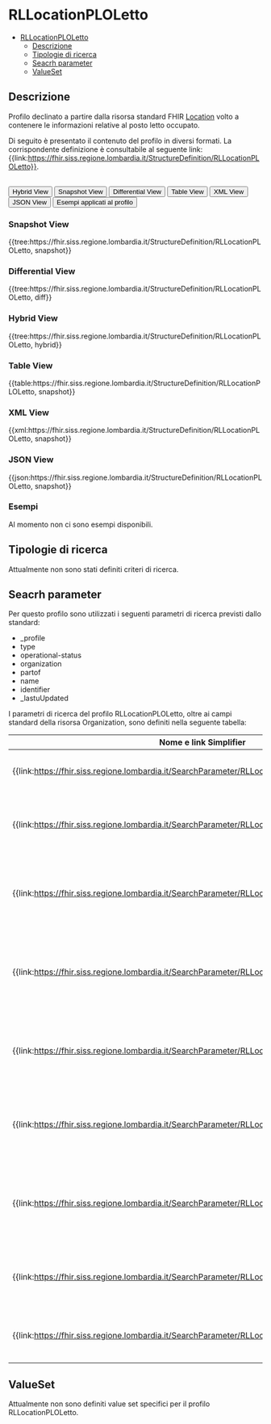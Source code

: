 # RLLocationPLOLetto

- [RLLocationPLOLetto](#rllocationploletto)
  - [Descrizione](#descrizione)
  - [Tipologie di ricerca](#tipologie-di-ricerca)
  - [Seacrh parameter](#seacrh-parameter)
  - [ValueSet](#valueset)


## Descrizione

Profilo declinato a partire dalla risorsa standard FHIR [Location](http://hl7.org/fhir/R4/location.html) volto a contenere le informazioni relative al posto letto occupato.

Di seguito è presentato il contenuto del profilo in diversi formati. La corrispondente definizione è consultabile al seguente link: {{link:https://fhir.siss.regione.lombardia.it/StructureDefinition/RLLocationPLOLetto}}.

<br>
<div class="tab">
  <button class="tablinks active" onclick="openTab(event, 'Hybrid View')">Hybrid View</button>
  <button class="tablinks" onclick="openTab(event, 'Snapshot View')">Snapshot View</button>
  <button class="tablinks" onclick="openTab(event, 'Differential View')">Differential View</button>
  <button class="tablinks" onclick="openTab(event, 'Table View')">Table View</button>
  <button class="tablinks" onclick="openTab(event, 'XML View')">XML View</button>
  <button class="tablinks" onclick="openTab(event, 'JSON View')">JSON View</button>
  <button class="tablinks" onclick="openTab(event, 'Esempi')">Esempi applicati al profilo</button>
</div>

<div id="Snapshot View" class="tabcontent">
  <h3>Snapshot View</h3>
{{tree:https://fhir.siss.regione.lombardia.it/StructureDefinition/RLLocationPLOLetto, snapshot}}
</div>

<div id="Differential View" class="tabcontent">
  <h3>Differential View</h3>
{{tree:https://fhir.siss.regione.lombardia.it/StructureDefinition/RLLocationPLOLetto, diff}}
</div>

<div id="Hybrid View" class="tabcontent"  style="display:block">
  <h3>Hybrid View</h3>
{{tree:https://fhir.siss.regione.lombardia.it/StructureDefinition/RLLocationPLOLetto, hybrid}}
</div>

<div id="Table View" class="tabcontent">
  <h3>Table View</h3>
{{table:https://fhir.siss.regione.lombardia.it/StructureDefinition/RLLocationPLOLetto, snapshot}}
</div>

<div id="XML View" class="tabcontent">
  <h3>XML View</h3>
{{xml:https://fhir.siss.regione.lombardia.it/StructureDefinition/RLLocationPLOLetto, snapshot}}
</div>

<div id="JSON View" class="tabcontent">
  <h3>JSON View</h3>
{{json:https://fhir.siss.regione.lombardia.it/StructureDefinition/RLLocationPLOLetto, snapshot}}
</div>

<div id="Esempi" class="tabcontent">
  <h3>Esempi</h3>
Al momento non ci sono esempi disponibili. 
<br>
</div>

<!-- ===================================================FINE SEZIONE=================================================== -->

## Tipologie di ricerca

Attualmente non sono stati definiti criteri di ricerca.


<!-- ===================================================FINE SEZIONE=================================================== -->

## Seacrh parameter

Per questo profilo sono utilizzati i seguenti parametri di ricerca previsti dallo standard:
- _profile
- type
- operational-status
- organization
- partof
- name
- identifier
- _lastuUpdated

I parametri di ricerca del profilo RLLocationPLOLetto, oltre ai campi standard della risorsa Organization, sono definiti nella seguente tabella:

| Nome e   link Simplifier | Descrizione | Espressione |
|---|---|---|
| {{link:https://fhir.siss.regione.lombardia.it/SearchParameter/RLLocationPhysicalType}} | Parametro di ricerca per la tipologia di Location. | physicalType.coding.code |
| {{link:https://fhir.siss.regione.lombardia.it/SearchParameter/RLLocationRepartoClinico}} | Parametro di ricerca per il reparto clinico che ha in carico il paziente. | extension.where(url='https://fhir.siss.regione.lombardia.it/StructureDefinition/RLLocationRepartoClinico').value |
| {{link:https://fhir.siss.regione.lombardia.it/SearchParameter/RLLocationRepartoFisico}} | Parametro di ricerca per il reparto fisico dove il paziente risulta allettato. | extension.where(url='https://fhir.siss.regione.lombardia.it/StructureDefinition/RLLocationRepartoFisico').value |
| {{link:https://fhir.siss.regione.lombardia.it/SearchParameter/RLLocationAreaDegenza}} | Parametro di ricerca per l'area di degenza dove il paziente risulta allettato. | extension.where(url='https://fhir.siss.regione.lombardia.it/StructureDefinition/RLLocationAreaDegenza').value |
| {{link:https://fhir.siss.regione.lombardia.it/SearchParameter/RLLocationDataOraAccettazione}} | Parametro di ricerca della data e ora di accettazione del paziente (ingresso in struttura). | extension.where(url='https://fhir.siss.regione.lombardia.it/StructureDefinition/RLLocationDataOraAccettazione').value |
| {{link:https://fhir.siss.regione.lombardia.it/SearchParameter/RLLocationDataOraDimissionePrevista}} | Parametro di ricerca della data e ora prevista per la dimissione del paziente | extension.where(url='https://fhir.siss.regione.lombardia.it/StructureDefinition/RLLocationDataOraDimissionePrevista').value |
| {{link:https://fhir.siss.regione.lombardia.it/SearchParameter/RLLocationDimissioneProtetta}} | Parametro di ricerca per ricercare se il posto letto è indicato per una dimissione protetta | extension.where(url='https://fhir.siss.regione.lombardia.it/StructureDefinition/RLLocationDimissioneProtetta').value |
| {{link:https://fhir.siss.regione.lombardia.it/SearchParameter/RLLocationDataOraOccupazioneLetto}} | Parametro di ricerca della data di occupazione del posto letto | extension.where(url='https://fhir.siss.regione.lombardia.it/StructureDefinition/RLLocationDataOraOccupazioneLetto').value |
| {{link:https://fhir.siss.regione.lombardia.it/SearchParameter/RLLocationRegimeRicovero}} | Parametro di ricerca relativo al regime di ricovero | extension.where(url='https://fhir.siss.regione.lombardia.it/StructureDefinition/RLLocationRegimeRicovero').value.coding.code |

<!-- ===================================================FINE SEZIONE=================================================== -->

## ValueSet

Attualmente non sono definiti value set specifici per il profilo RLLocationPLOLetto.